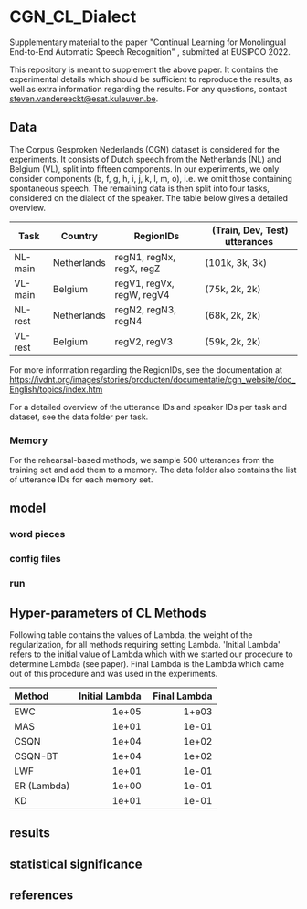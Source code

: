 # CGN_CL_Dialect

Supplementary material to the paper "Continual Learning for Monolingual End-to-End Automatic Speech Recognition" , submitted at EUSIPCO 2022.

This repository is meant to supplement the above paper. It contains the experimental details which should be sufficient to reproduce the results, as well as extra information regarding the results. For any questions, contact steven.vandereeckt@esat.kuleuven.be.



## Data

The Corpus Gesproken Nederlands (CGN) dataset is considered for the experiments. It consists of Dutch speech from the Netherlands (NL) and Belgium (VL), split into fifteen components. In our experiments, we only consider components (b, f, g, h, i, j, k, l, m, o), i.e. we omit those containing spontaneous speech. 
The remaining data is then split into four tasks, considered on the dialect of the speaker. The table below gives a detailed overview. 


Task  | Country | RegionIDs | (Train, Dev, Test) utterances
------------- | ------------- | ------------- | ------------- 
NL-main | Netherlands | regN1, regNx, regX, regZ | (101k, 3k, 3k)
VL-main | Belgium | regV1, regVx, regW, regV4 | (75k, 2k, 2k)
NL-rest | Netherlands | regN2, regN3, regN4 | (68k, 2k, 2k) 
VL-rest | Belgium | regV2, regV3 | (59k, 2k, 2k)

For more information regarding the RegionIDs, see the documentation at https://ivdnt.org/images/stories/producten/documentatie/cgn_website/doc_English/topics/index.htm

For a detailed overview of the utterance IDs and speaker IDs per task and dataset, see the data folder per task. 

### Memory

For the rehearsal-based methods, we sample 500 utterances from the training set and add them to a memory. The data folder also contains the list of utterance IDs for each memory set.


## model 

### word pieces
### config files
### run 

## Hyper-parameters of CL Methods
Following table contains the values of Lambda, the weight of the regularization, for all methods requiring setting Lambda. 'Initial Lambda' refers to the initial value of Lambda which with we started our procedure to determine Lambda (see paper). Final Lambda is the Lambda which came out of this procedure and was used in the experiments. 

Method | Initial Lambda | Final Lambda
| :--- | ---: | ---:
EWC | 1e+05 | 1+e03
MAS | 1e+01 | 1e-01
CSQN | 1e+04 | 1e+02
CSQN-BT | 1e+04 | 1e+02
LWF | 1e+01 | 1e-01 
ER (Lambda) | 1e+00 | 1e-01
KD | 1e+01 | 1e-01


## results

## statistical significance

## references
